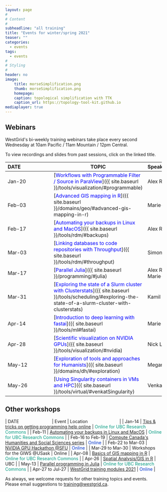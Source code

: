 ```yaml
---
layout: page
#
# Content
#
subheadline: "all training"
title: "Events for winter/spring 2021"
teaser: ""
categories:
  - events
tags:
  - events
#
# Styling
#
header: no
image:
    title: morseSimplification.png
    thumb: morseSimplification.png
    homepage:
    caption: topological simplification with TTK
    caption_url: https://topology-tool-kit.github.io
mediaplayer: true
---
```


<!-- For more information on each session, or to register, click on the links below. -->

<!-- ========================================================================================== -->

## Webinars

WestGrid's bi-weekly training webinars take place every second Wednesday at 10am Pacific / 11am Mountain / 12pm Central.

To view recordings and slides from past sessions, click on the linked title.

| DATE&nbsp;&nbsp;&nbsp;&nbsp;&nbsp;&nbsp;&nbsp;&nbsp;&nbsp;&nbsp;&nbsp;&nbsp;&nbsp;&nbsp;&nbsp;&nbsp;&nbsp;&nbsp;&nbsp;&nbsp;&nbsp; | TOPIC | Speaker&nbsp;&nbsp;&nbsp;&nbsp;&nbsp;&nbsp;&nbsp;&nbsp;&nbsp;&nbsp;&nbsp;&nbsp;&nbsp;&nbsp;&nbsp;&nbsp;&nbsp;&nbsp;&nbsp;&nbsp;&nbsp;&nbsp;&nbsp;&nbsp;&nbsp;&nbsp;&nbsp; |
| ------------- | --------------- | ----------------- |
| Jan-20 | [<span style="color:blue">Workflows with Programmable Filter / Source in ParaView</span>]({{ site.baseurl }}/tools/visualization/#programmable) | Alex Razoumov |
| Feb-03 | [<span style="color:blue">Advanced GIS mapping in R</span>]({{ site.baseurl }}/domains/geo/#advanced-gis-mapping-in-r) | Marie-Hélène Burle |
| Feb-17 | [<span style="color:blue">Automating your backups in Linux and MacOS</span>]({{ site.baseurl }}/tools/rdm/#backups) | Alex Razoumov |
| Mar-03 | [<span style="color:blue">Linking databases to code repositories with Throughput</span>]({{ site.baseurl }}/tools/rdm/#throughput) | Simon Goring |
| Mar-17 | [<span style="color:blue">Parallel Julia</span>]({{ site.baseurl }}/programming/#julia) | Alex Razoumov and Marie-Hélène Burle |
| Mar-31 | [<span style="color:blue">Exploring the state of a Slurm cluster with Clusterstats</span>]({{ site.baseurl }}/tools/scheduling/#exploring-the-state-of-a-slurm-cluster-with-clusterstats) | Kamil Marcinkowski |
| Apr-14 | [<span style="color:blue">Introduction to deep learning with fastai</span>]({{ site.baseurl }}/tools/ml#fastai) | Marie-Hélène Burle |
| Apr-28 | [<span style="color:blue">Scientific visualization on NVIDIA GPUs</span>]({{ site.baseurl }}/tools/visualization/#nvidia) | Nick Leaf (NVIDIA) |
| May-12 | [<span style="color:blue">Exploration of tools and approaches for Humanists</span>]({{ site.baseurl }}/domains/dh/#exploration) | Megan Meredith-Lobay |
| May-26 | [<span style="color:blue">Using Singularity containers in VMs and HPC</span>]({{ site.baseurl }}/tools/virtual/#venkatSingularity) | Venkat Mahadevan |

<!-- Nov-13[^1] -->
<!-- [^1]: Note the different day of the week (Friday). -->

<!-- ========================================================================================== -->

## Other workshops

| DATE&nbsp;&nbsp;&nbsp;&nbsp;&nbsp;&nbsp;&nbsp;&nbsp;&nbsp;&nbsp;&nbsp;&nbsp;&nbsp;&nbsp;&nbsp;&nbsp;&nbsp;&nbsp;&nbsp;&nbsp;&nbsp;&nbsp;&nbsp;&nbsp;&nbsp;&nbsp; | Event | Location&nbsp;&nbsp;&nbsp;&nbsp;&nbsp;&nbsp;&nbsp;&nbsp;&nbsp;&nbsp;&nbsp;&nbsp;&nbsp;&nbsp;&nbsp;&nbsp;&nbsp;&nbsp;&nbsp;&nbsp;&nbsp;&nbsp;&nbsp;&nbsp;&nbsp; |
| Jan-14 | [Tips & tricks on getting programming help online](https://libcal.library.ubc.ca/calendar/vancouver/finding-technical-help-online) | <span style="color:#049A80">Online for UBC Research Commons</span> |
| Feb-11 | [Automating your backups in Linux and MacOS](https://libcal.library.ubc.ca/calendar/vancouver/unix-backups) | <span style="color:#049A80">Online for UBC Research Commons</span> |
| Feb-16 to Feb-19 | [Compute Canada's Humanities and Social Sciences series](https://hss-series.netlify.app) | <span style="color:#0033cc">Online</span> |
| Feb-22 to Mar-03 | [NVIDIA GPU Hackathon @SFU](https://www.gpuhackathons.org/event/simon-fraser-university-gpu-hackathon) | <span style="color:#0033cc">Online</span> |
| Mar-29 to Mar-30 | Workshops for the GIWS @USask | Online |
| Apr-08 | [Basics of GIS mapping in R](https://libcal.library.ubc.ca/calendar/vancouver/gis-mapping-r) | <span style="color:#049A80">Online for UBC Research Commons</span> |
| Apr-26 | [Spatial Analysis/GIS in R](https://www.eventbrite.ca/e/introduction-to-gis-spatial-analysis-in-r-registration-148848631263) | UBC |
| May-13 | [Parallel programming in Julia](https://libcal.library.ubc.ca/calendar/vancouver/parallel-programming-julia) | <span style="color:#049A80">Online for UBC Research Commons</span> |
| Apr-27 to Jul-27 | [WestGrid training modules 2021](https://wgtm21.netlify.app) | <span style="color:#0033cc">Online</span> |

<!-- November[^1] -->
<!-- [^1]: Exact dates TBA. -->



<!-- You might also find useful the following workshops taught by our partner Advanced Research Computing -->
<!-- (ARC) teams at the WestGrid member institutions: -->
<!-- * [Hands-on introduction to HPC](https://wiki.usask.ca/x/OgExY) at USask -->
<!-- * [Research Computing Bootcamps](https://ist.ualberta.ca/blog/events/research-computing-bootcamps-are-back) at UofA -->

<!-- ========================================================================================== -->

As always, we welcome requests for other training topics and events. Please email suggestions to training@westgrid.ca.
